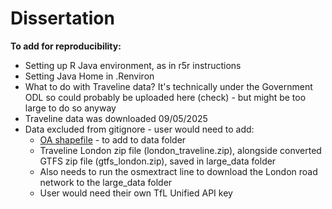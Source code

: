 # Dissertation

**To add for reproducibility:**
- Setting up R Java environment, as in r5r instructions
- Setting Java Home in .Renviron
- What to do with Traveline data? It's technically under the Government ODL so could probably be uploaded here (check) - but might be too large to do so anyway
- Traveline data was downloaded 09/05/2025
- Data excluded from gitignore - user would need to add:
  - [OA shapefile](https://geoportal.statistics.gov.uk/datasets/31dac98df61a4312991646842b147e2f_0/explore?location=52.693294%2C-2.489483%2C6.49) - to add to data folder
  - Traveline London zip file (london_traveline.zip), alongside converted GTFS zip file (gtfs_london.zip), saved in large_data folder
  - Also needs to run the osmextract line to download the London road network to the large_data folder
  - User would need their own TfL Unified API key
